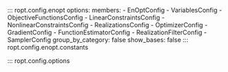 ::: ropt.config.enopt
    options:
        members:
            - EnOptConfig
            - VariablesConfig
            - ObjectiveFunctionsConfig
            - LinearConstraintsConfig
            - NonlinearConstraintsConfig
            - RealizationsConfig
            - OptimizerConfig
            - GradientConfig
            - FunctionEstimatorConfig
            - RealizationFilterConfig
            - SamplerConfig
        group_by_category: false
        show_bases: false
::: ropt.config.enopt.constants

::: ropt.config.options